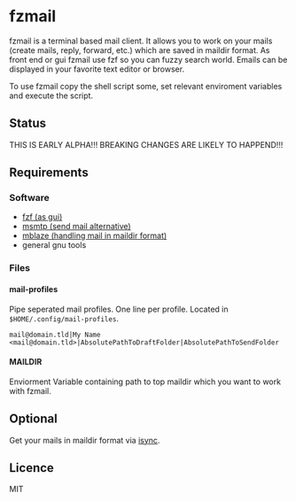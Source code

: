 # fzmail

fzmail is a terminal based mail client. It allows you to work on your mails
(create mails, reply, forward, etc.) which are saved in maildir format.
As front end or gui fzmail use fzf so you can fuzzy search world. Emails can
be displayed in your favorite text editor or browser.

To use fzmail copy the shell script some, set relevant enviroment variables
and execute the script.

## Status

THIS IS EARLY ALPHA!!!
BREAKING CHANGES ARE LIKELY TO HAPPEND!!!

## Requirements

### Software

- [fzf (as gui)](https://github.com/junegunn/fzf)
- [msmtp (send mail alternative)](https://marlam.de/msmtp/)
- [mblaze (handling mail in maildir format)](https://github.com/leahneukirchen/mblaze)
- general gnu tools


### Files

#### mail-profiles

Pipe seperated mail profiles. One line per profile. Located in `$HOME/.config/mail-profiles`.

```
mail@domain.tld|My Name <mail@domain.tld>|AbsolutePathToDraftFolder|AbsolutePathToSendFolder
```

#### MAILDIR

Enviorment Variable containing path to top maildir which you want to work with
fzmail.

## Optional

Get your mails in maildir format via [isync](https://isync.sourceforge.io/).

## Licence
MIT

